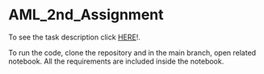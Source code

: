 # AML_2nd_Assignment
To see the task description click [HERE](https://hackmd.io/@gFZmdMTOQxGFHEFqqU8pMQ/Hk7A_FIRO)!.

To run the code, clone the repository and in the main branch, open related notebook.
All the requirements are included inside the notebook.
